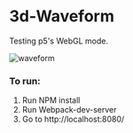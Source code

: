 # 3d-Waveform

Testing p5's WebGL mode.

![waveform](http://i32.photobucket.com/albums/d34/robert_smith47/waveform_zps3dokik37.jpg)

### To run:

1. Run NPM install
2. Run Webpack-dev-server
3. Go to http://localhost:8080/
